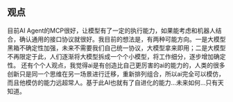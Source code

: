 ## 观点
目前AI Agent的MCP很好，让模型有了一定的执行能力，如果能考虑和机器人结合，确认通用的接口协议就很好。我目前的想法是，有两种可能方向。一是大模型黑箱不确定性加强，未来不需要我们自己统一协议，大模型拿来即用；二是大模型不再限定于此，人们逐渐将大模型拆成一个个小模型，将工作细分，逐步增加确定性。
还有个个人观点，我觉得ai是有创造比自己更厉害的ai的能力的，人类的很多创新只是同一个思维在另一场景进行迁移，重新排列组合，所以ai完全可以模仿，而且他模仿的能力远超常人。基于此AI也就有了自进化的能力...未来如何...只有天知道。
